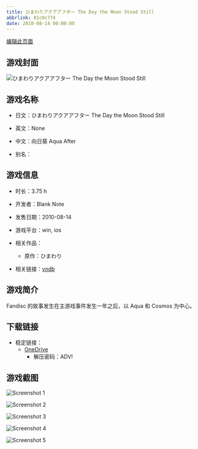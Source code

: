 ```yaml
---
title: ひまわりアクアアフター The Day the Moon Stood Still
abbrlink: 81c0c774
date: 2010-08-14 00:00:00
---
```

[编辑此页面](https://github.com/ACG-3/ADV3-source/blob/main/source/_posts/games/%E3%81%B2%E3%81%BE%E3%82%8F%E3%82%8A%E3%82%A2%E3%82%AF%E3%82%A2%E3%82%A2%E3%83%95%E3%82%BF%E3%83%BC%20The%20Day%20the%20Moon%20Stood%20Still.md)

## 游戏封面

![ひまわりアクアアフター The Day the Moon Stood Still](https://pan.timero.xyz/onedrive/img_lib_001/%E3%81%B2%E3%81%BE%E3%82%8F%E3%82%8A%E3%82%A2%E3%82%AF%E3%82%A2%E3%82%A2%E3%83%95%E3%82%BF%E3%83%BC%20The%20Day%20the%20Moon%20Stood%20Still_cover.avif)


## 游戏名称

- 日文：ひまわりアクアアフター The Day the Moon Stood Still
- 英文：None
- 中文：向日葵 Aqua After

- 别名：


## 游戏信息

- 时长：3.75 h
- 开发者：Blank Note
- 发售日期：2010-08-14
- 游戏平台：win, ios
- 相关作品：
   - 原作：ひまわり

- 相关链接：[vndb](https://vndb.org/v4876)


## 游戏简介

Fandisc 的故事发生在主游戏事件发生一年之后，以 Aqua 和 Cosmos 为中心。


## 下载链接

- 稳定链接：
    - [OneDrive](https://pan.timero.xyz/onedrive/adv_lib_001/%E3%81%B2%E3%81%BE%E3%82%8F%E3%82%8A%E3%82%A2%E3%82%AF%E3%82%A2%E3%82%A2%E3%83%95%E3%82%BF%E3%83%BC%20The%20Day%20the%20Moon%20Stood%20Still)
        - 解压密码：ADV!



## 游戏截图


![Screenshot 1](https://pan.timero.xyz/onedrive/img_lib_001/%E3%81%B2%E3%81%BE%E3%82%8F%E3%82%8A%E3%82%A2%E3%82%AF%E3%82%A2%E3%82%A2%E3%83%95%E3%82%BF%E3%83%BC%20The%20Day%20the%20Moon%20Stood%20Still_Screenshot_1.avif)

![Screenshot 2](https://pan.timero.xyz/onedrive/img_lib_001/%E3%81%B2%E3%81%BE%E3%82%8F%E3%82%8A%E3%82%A2%E3%82%AF%E3%82%A2%E3%82%A2%E3%83%95%E3%82%BF%E3%83%BC%20The%20Day%20the%20Moon%20Stood%20Still_Screenshot_2.avif)

![Screenshot 3](https://pan.timero.xyz/onedrive/img_lib_001/%E3%81%B2%E3%81%BE%E3%82%8F%E3%82%8A%E3%82%A2%E3%82%AF%E3%82%A2%E3%82%A2%E3%83%95%E3%82%BF%E3%83%BC%20The%20Day%20the%20Moon%20Stood%20Still_Screenshot_3.avif)

![Screenshot 4](https://pan.timero.xyz/onedrive/img_lib_001/%E3%81%B2%E3%81%BE%E3%82%8F%E3%82%8A%E3%82%A2%E3%82%AF%E3%82%A2%E3%82%A2%E3%83%95%E3%82%BF%E3%83%BC%20The%20Day%20the%20Moon%20Stood%20Still_Screenshot_4.avif)

![Screenshot 5](https://pan.timero.xyz/onedrive/img_lib_001/%E3%81%B2%E3%81%BE%E3%82%8F%E3%82%8A%E3%82%A2%E3%82%AF%E3%82%A2%E3%82%A2%E3%83%95%E3%82%BF%E3%83%BC%20The%20Day%20the%20Moon%20Stood%20Still_Screenshot_5.avif)

